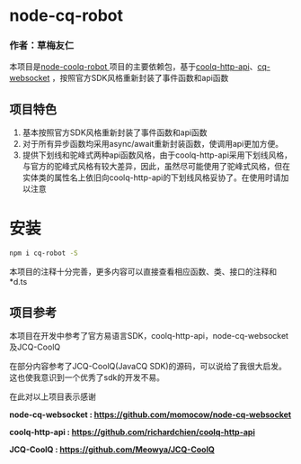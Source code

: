 # node-cq-robot

### 作者：草梅友仁

本项目是[node-coolq-robot ](https://github.com/CaoMeiYouRen/node-coolq-robot)项目的主要依赖包，基于[coolq-http-api]( https://github.com/richardchien/coolq-http-api)、[cq-websocket](https://github.com/momocow/node-cq-websocket) ，按照官方SDK风格重新封装了事件函数和api函数

## 项目特色

1.  基本按照官方SDK风格重新封装了事件函数和api函数
2.  对于所有异步函数均采用async/await重新封装函数，使调用api更加方便。
3.  提供下划线和驼峰式两种api函数风格，由于coolq-http-api采用下划线风格，与官方的驼峰式风格有较大差异，因此，虽然尽可能使用了驼峰式风格，但在实体类的属性名上依旧向coolq-http-api的下划线风格妥协了。在使用时请加以注意

# 安装

```bash
npm i cq-robot -S
```
本项目的注释十分完善，更多内容可以直接查看相应函数、类、接口的注释和*d.ts

## 项目参考
本项目在开发中参考了官方易语言SDK，coolq-http-api，node-cq-websocket及JCQ-CoolQ

在部分内容参考了JCQ-CoolQ(JavaCQ SDK)的源码，可以说给了我很大启发。这也使我意识到一个优秀了sdk的开发不易。

在此对以上项目表示感谢

**node-cq-websocket : https://github.com/momocow/node-cq-websocket**

**coolq-http-api : https://github.com/richardchien/coolq-http-api**

**JCQ-CoolQ : https://github.com/Meowya/JCQ-CoolQ**

